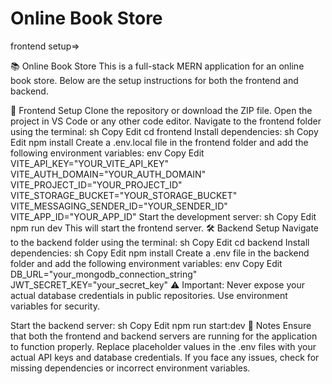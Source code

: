 ﻿# Online Book Store
 frontend setup=>
  
📚 Online Book Store
This is a full-stack MERN application for an online book store. Below are the setup instructions for both the frontend and backend.

🚀 Frontend Setup
Clone the repository or download the ZIP file.
Open the project in VS Code or any other code editor.
Navigate to the frontend folder using the terminal:
sh
Copy
Edit
cd frontend
Install dependencies:
sh
Copy
Edit
npm install
Create a .env.local file in the frontend folder and add the following environment variables:
env
Copy
Edit
VITE_API_KEY="YOUR_VITE_API_KEY"
VITE_AUTH_DOMAIN="YOUR_AUTH_DOMAIN"
VITE_PROJECT_ID="YOUR_PROJECT_ID"
VITE_STORAGE_BUCKET="YOUR_STORAGE_BUCKET"
VITE_MESSAGING_SENDER_ID="YOUR_SENDER_ID"
VITE_APP_ID="YOUR_APP_ID"
Start the development server:
sh
Copy
Edit
npm run dev
This will start the frontend server.
🛠 Backend Setup
Navigate to the backend folder using the terminal:
sh
Copy
Edit
cd backend
Install dependencies:
sh
Copy
Edit
npm install
Create a .env file in the backend folder and add the following environment variables:
env
Copy
Edit
DB_URL="your_mongodb_connection_string"
JWT_SECRET_KEY="your_secret_key"
⚠ Important: Never expose your actual database credentials in public repositories. Use environment variables for security.

Start the backend server:
sh
Copy
Edit
npm run start:dev
📌 Notes
Ensure that both the frontend and backend servers are running for the application to function properly.
Replace placeholder values in the .env files with your actual API keys and database credentials.
If you face any issues, check for missing dependencies or incorrect environment variables.
